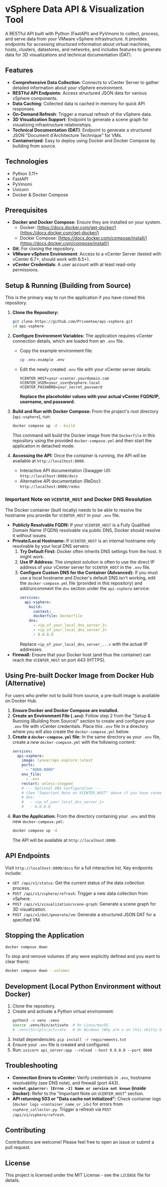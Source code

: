 # vSphere Data API & Visualization Tool

A RESTful API built with Python (FastAPI) and PyVmomi to collect, process, and serve data from your VMware vSphere infrastructure. It provides endpoints for accessing structured information about virtual machines, hosts, clusters, datastores, and networks, and includes features to generate data for 3D visualizations and technical documentation (DAT).

## Features

-   **Comprehensive Data Collection**: Connects to vCenter Server to gather detailed information about your vSphere environment.
-   **RESTful API Endpoints**: Access structured JSON data for various vSphere components.
-   **Data Caching**: Collected data is cached in memory for quick API responses.
-   **On-Demand Refresh**: Trigger a manual refresh of the vSphere data.
-   **3D Visualization Support**: Endpoint to generate a scene graph for visualizing infrastructure relationships.
-   **Technical Documentation (DAT)**: Endpoint to generate a structured JSON "Document d'Architecture Technique" for VMs.
-   **Containerized**: Easy to deploy using Docker and Docker Compose by building from source.

## Technologies

-   Python 3.11+
-   FastAPI
-   PyVmomi
-   Uvicorn
-   Docker & Docker Compose

## Prerequisites

-   **Docker and Docker Compose**: Ensure they are installed on your system.
    -   Docker: [https://docs.docker.com/get-docker/](https://docs.docker.com/get-docker/)
    -   Docker Compose: [https://docs.docker.com/compose/install/](https://docs.docker.com/compose/install/)
-   **Git**: For cloning the repository.
-   **VMware vSphere Environment**: Access to a vCenter Server (tested with vCenter 6.7+, should work with 6.5+).
-   **vCenter Credentials**: A user account with at least read-only permissions.

## Setup & Running (Building from Source)

This is the primary way to run the application if you have cloned this repository.

1.  **Clone the Repository:**
    ```bash
    git clone https://github.com/Priveetee/api-vsphere.git
    cd api-vsphere
    ```

2.  **Configure Environment Variables:**
    The application requires vCenter connection details, which are loaded from an `.env` file.
    *   Copy the example environment file:
        ```bash
        cp .env.example .env
        ```
    *   Edit the newly created `.env` file with your vCenter server details:
        ```plaintext
        VCENTER_HOST=your-vcenter.yourdomain.com
        VCENTER_USER=your_user@vsphere.local
        VCENTER_PASSWORD=your_secret_password
        ```
        **Replace the placeholder values with your actual vCenter FQDN/IP, username, and password.**

3.  **Build and Run with Docker Compose:**
    From the project's root directory (`api-vsphere`), run:
    ```bash
    docker compose up -d --build
    ```
    This command will build the Docker image from the `Dockerfile` in this repository using the provided `docker-compose.yml` and then start the application in detached mode.

4.  **Accessing the API:**
    Once the container is running, the API will be available at `http://localhost:8000`.
    *   Interactive API documentation (Swagger UI): `http://localhost:8000/docs`
    *   Alternative API documentation (ReDoc): `http://localhost:8000/redoc`

### Important Note on `VCENTER_HOST` and Docker DNS Resolution

The Docker container (built locally) needs to be able to resolve the hostname you provide for `VCENTER_HOST` in your `.env` file.
*   **Publicly Resolvable FQDN:** If your `VCENTER_HOST` is a Fully Qualified Domain Name (FQDN) resolvable via public DNS, Docker should resolve it without issues.
*   **Private/Local Hostname:** If `VCENTER_HOST` is an internal hostname only resolvable by your local DNS servers:
    1.  **Try Default First:** Docker often inherits DNS settings from the host. It might work.
    2.  **Use IP Address:** The simplest solution is often to use the direct IP address of your vCenter server for `VCENTER_HOST` in the `.env` file.
    3.  **Configure Custom DNS for the Container (Advanced):** If you must use a local hostname and Docker's default DNS isn't working, edit the `docker-compose.yml` file (provided in this repository) and add/uncomment the `dns` section under the `api-vsphere` service:
        ```yaml
        services:
          api-vsphere:
            build: 
              context: .
              dockerfile: Dockerfile
            dns:
              - <ip_of_your_local_dns_server_1> 
              - <ip_of_your_local_dns_server_2> 
              - 8.8.8.8                          
        ```
        Replace `<ip_of_your_local_dns_server_...>` with the actual IP addresses.
*   **Firewall:** Ensure that your Docker host (and thus the container) can reach the `VCENTER_HOST` on port 443 (HTTPS).

## Using Pre-built Docker Image from Docker Hub (Alternative)

For users who prefer not to build from source, a pre-built image is available on Docker Hub.

1.  **Ensure Docker and Docker Compose are installed.**
2.  **Create an Environment File (`.env`):**
    Follow step 2 from the "Setup & Running (Building from Source)" section to create and configure your `.env` file with vCenter credentials. Place this `.env` file in a directory where you will also create the `docker-compose.yml` below.
3.  **Create a `docker-compose.yml` file:**
    In the same directory as your `.env` file, create a *new* `docker-compose.yml` with the following content:
    ```yaml
    services:
      api-vsphere:
        image: lynear/api-explore:latest
        ports:
          - "8000:8000"
        env_file:
          - .env
        restart: unless-stopped
        # --- Optional DNS Configuration ---
        # (See "Important Note on VCENTER_HOST" above if you have connection issues)
        # dns:
        #   - <ip_of_your_local_dns_server_1>
        #   - 8.8.8.8
    ```
4.  **Run the Application:**
    From the directory containing your `.env` and this new `docker-compose.yml`:
    ```bash
    docker compose up -d
    ```
    The API will be available at `http://localhost:8000`.

## API Endpoints

Visit `http://localhost:8000/docs` for a full interactive list. Key endpoints include:

*   `GET /api/v1/status`: Get the current status of the data collection process.
*   `POST /api/v1/vsphere/refresh`: Trigger a new data collection from vSphere.
*   `POST /api/v1/visualization/scene-graph`: Generate a scene graph for 3D visualization.
*   `POST /api/v1/dat/generate/vm`: Generate a structured JSON DAT for a specified VM.

## Stopping the Application

```bash
docker compose down
```
To stop and remove volumes (if any were explicitly defined and you want to clear them):
```bash
docker compose down --volumes
```

## Development (Local Python Environment without Docker)

1.  Clone the repository.
2.  Create and activate a Python virtual environment:
    ```bash
    python3 -m venv .venv
    source .venv/bin/activate  # On Linux/macOS
    # .venv\Scripts\activate   # On Windows (Why are u on this shitty OS are u out of ure freaking mind ?!)
    ```
3.  Install dependencies: `pip install -r requirements.txt`
4.  Ensure your `.env` file is created and configured.
5.  Run: `uvicorn api_server:app --reload --host 0.0.0.0 --port 8000`

## Troubleshooting

*   **Connection Errors to vCenter:** Verify credentials in `.env`, hostname resolvability (see DNS note), and firewall (port 443).
*   **`socket.gaierror: [Errno -2] Name or service not known` (inside Docker):** Refer to the "Important Note on `VCENTER_HOST`" section.
*   **API returning 503 or "Data cache not initialized":** Check container logs (`docker logs <container_name_or_id>`) for errors from `vsphere_collector.py`. Trigger a refresh via `POST /api/v1/vsphere/refresh`.

## Contributing

Contributions are welcome! Please feel free to open an issue or submit a pull request.

## License

This project is licensed under the MIT License - see the `LICENSE` file for details.
